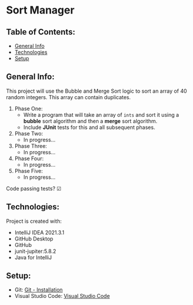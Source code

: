# Sort Manager

## Table of Contents:

* [General Info](#general-info)
* [Technologies](#techonologies)
* [Setup](#setup)

## General Info:
This project will use the Bubble and Merge Sort logic to sort an array of 40 random integers. This array can contain duplicates.
1. Phase One:
   * Write a program that will take an array of `ints` and sort it using a **bubble** sort algorithm and then a **merge** sort algorithm.
   * Include **JUnit** tests for this and all subsequent phases.
2. Phase Two:
   * In progress...
3. Phase Three:
   * In progress...
4. Phase Four:
   * In progress...
6. Phase Five:
   * In progress...

Code passing tests? &#x2611;

## Technologies:

Project is created with:
* IntelliJ IDEA 2021.3.1
* GitHub Desktop
* GitHub
* junit-jupiter:5.8.2
* Java for IntelliJ

## Setup:

* Git: [Git - Installation](https://git-scm.com/book/en/v2/Getting-Started-Installing-Git)
* Visual Studio Code: [Visual Studio Code](https://code.visualstudio.com)
